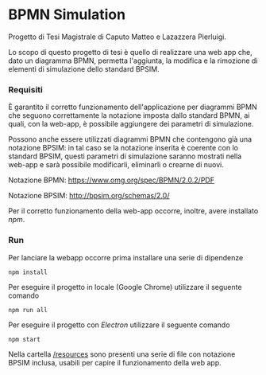 # BPMN Simulation
Progetto di Tesi Magistrale di Caputo Matteo e Lazazzera Pierluigi.

Lo scopo di questo progetto di tesi è quello di realizzare una web app che, dato un diagramma BPMN, permetta l'aggiunta, la modifica e la rimozione di elementi di simulazione dello standard BPSIM.


### Requisiti
È garantito il corretto funzionamento dell'applicazione per diagrammi BPMN che seguono correttamente la notazione imposta dallo standard BPMN, ai quali, con la web-app, è possibile aggiungere dei parametri di simulazione.

Possono anche essere utilizzati diagrammi BPMN che contengono già una notazione BPSIM: in tal caso se la notazione inserita è coerente con lo standard BPSIM, questi parametri di simulazione saranno mostrati nella web-app e sarà possibile modificarli, eliminarli o crearne di nuovi.


Notazione BPMN: https://www.omg.org/spec/BPMN/2.0.2/PDF

Notazione BPSIM: http://bpsim.org/schemas/2.0/


Per il corretto funzionamento della web-app occorre, inoltre, avere installato _npm_.

### Run 

Per lanciare la webapp occorre prima installare una serie di dipendenze
```
npm install
```

Per eseguire il progetto in locale (Google Chrome) utilizzare il seguente comando
```
npm run all
```

Per eseguire il progetto con _Electron_ utilizzare il seguente comando
```
npm start
```

Nella cartella [/resources](/../../tree/master/resoruces) sono presenti una serie di file con notazione BPSIM inclusa, usabili per capire il funzionamento della web app.

